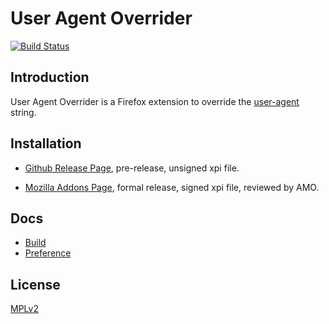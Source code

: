 User Agent Overrider
====================

[![Build Status](https://travis-ci.org/muzuiget/user_agent_overrider.svg?branch=master)](https://travis-ci.org/muzuiget/user_agent_overrider)

## Introduction

User Agent Overrider is a Firefox extension to override the [user-agent](https://en.wikipedia.org/wiki/User_agent) string.

## Installation

* [Github Release Page](https://github.com/muzuiget/user_agent_overrider/releases), pre-release, unsigned xpi file.

* [Mozilla Addons Page](https://addons.mozilla.org/firefox/addon/user-agent-overrider/), formal release, signed xpi file, reviewed by AMO. 

## Docs

* [Build](docs/en-US/Build.md)
* [Preference](docs/en-US/Preference.md)

## License

[MPLv2](http://www.mozilla.org/MPL/2.0/)

